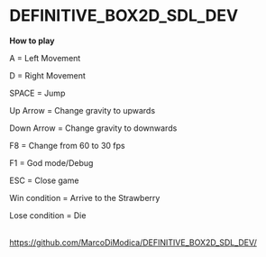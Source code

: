 # DEFINITIVE_BOX2D_SDL_DEV

**How to play**

A = Left Movement

D = Right Movement

SPACE = Jump

Up Arrow = Change gravity to upwards

Down Arrow = Change gravity to downwards

F8 = Change from 60 to 30 fps

F1 = God mode/Debug

ESC = Close game
&nbsp;
&nbsp;

Win condition = Arrive to the Strawberry

Lose condition = Die  
&nbsp;

https://github.com/MarcoDiModica/DEFINITIVE_BOX2D_SDL_DEV/

